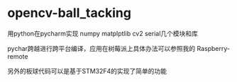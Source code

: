 # opencv-ball_tacking

用python在pycharm实现 numpy matplptlib cv2 serial几个模块和库

pychar跨越进行跨平台编译，应用在树莓派上具体办法可以参照我的 Raspberry-remote 

另外的板球代码可以是基于STM32F4的实现了简单的功能
